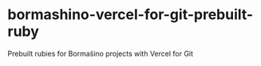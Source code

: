 # bormashino-vercel-for-git-prebuilt-ruby
Prebuilt rubies for Bormaŝino projects with Vercel for Git
